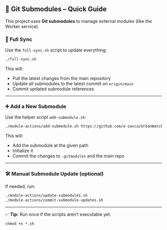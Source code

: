 ## 🧩 Git Submodules – Quick Guide

This project uses **Git submodules** to manage external modules (like the Worker service).

### 🔁 Full Sync

Use the `full-sync.sh` script to update everything:

```bash
./full-sync.sh
```

This will:
- Pull the latest changes from the main repository
- Update all submodules to the latest commit on `origin/main`
- Commit updated submodule references

---

### ➕ Add a New Submodule

Use the helper script `add-submodule.sh`:

```bash
./module-actions/add-submodule.sh https://github.com/e-savca/UrbanWatch.Worker.git backend/worker
```

This will:
- Add the submodule at the given path
- Initialize it
- Commit the changes to `.gitmodules` and the main repo

---

### 🛠️ Manual Submodule Update (optional)

If needed, run:

```bash
./module-actions/update-submodules.sh
./module-actions/commit-submodule-updates.sh
```

---

✅ **Tip:** Run once if the scripts aren’t executable yet.
```
chmod +x *.sh
```

